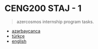 # CENG200 STAJ - 1
>  azercosmos internship program tasks.

  * [azərbaycanca](/rm/az.md)
  * [türkçe](/rm/tr.md)
  * [english](/rm/en.md)
